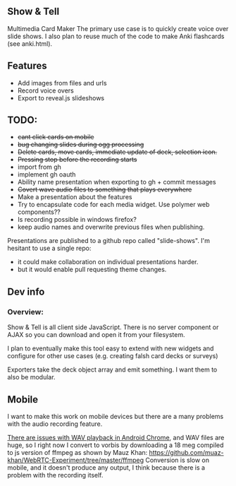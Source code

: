 Show & Tell
--------------------------------------------------------------------------------
Multimedia Card Maker 
The primary use case is to quickly create voice over slide shows.
I also plan to reuse much of the code to make Anki flashcards (see anki.html).

Features
--------
* Add images from files and urls
* Record voice overs
* Export to reveal.js slideshows

TODO:
-----

* ~~cant click cards on mobile~~
* ~~bug changing slides during ogg processing~~
* ~~Delete cards, move cards, immediate update of deck, selection icon.~~
* ~~Pressing stop before the recording starts~~
* import from gh
* implement gh oauth
* Ability name presentation when exporting to gh + commit messages
* ~~Covert wave audio files to something that plays everywhere~~
* Make a presentation about the features
* Try to encapsulate code for each media widget. Use polymer web components??
* Is recording possible in windows firefox?
* keep audio names and overwrite previous files when publishing.

Presentations are published to a github repo called "slide-shows".
I'm hesitant to use a single repo:

* it could make collaboration on individual presentations harder.
* but it would enable pull requesting theme changes.

Dev info
--------------------------------------------------------------------------------

### Overview:

Show & Tell is all client side JavaScript. There is no server component or AJAX
so you can download and open it from your filesystem.

I plan to eventually make this tool easy to extend with new widgets and configure for other use cases
(e.g. creating falsh card decks or surveys)

Exporters take the deck object array and emit something.
I want them to also be modular.

## Mobile 

I want to make this work on mobile devices but there are a many problems with the audio recording feature.

[There are issues with WAV playback in Android Chrome](http://stackoverflow.com/questions/19731825/webrtc-audio-playback-in-android-chrome),
and WAV files are huge, so I right now I convert to vorbis by downloading a 18 meg
compiled to js version of ffmpeg as shown by Mauz Khan:
https://github.com/muaz-khan/WebRTC-Experiment/tree/master/ffmpeg
Conversion is slow on mobile, and it doesn't produce any output,
I think because there is a problem with the recording itself.
